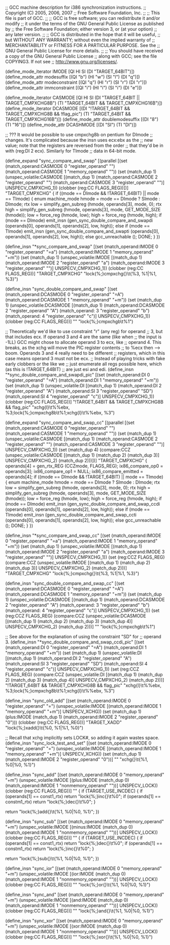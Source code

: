 ;; GCC machine description for i386 synchronization instructions.
;; Copyright (C) 2005, 2006, 2007
;; Free Software Foundation, Inc.
;;
;; This file is part of GCC.
;;
;; GCC is free software; you can redistribute it and/or modify
;; it under the terms of the GNU General Public License as published by
;; the Free Software Foundation; either version 3, or (at your option)
;; any later version.
;;
;; GCC is distributed in the hope that it will be useful,
;; but WITHOUT ANY WARRANTY; without even the implied warranty of
;; MERCHANTABILITY or FITNESS FOR A PARTICULAR PURPOSE.  See the
;; GNU General Public License for more details.
;;
;; You should have received a copy of the GNU General Public License
;; along with GCC; see the file COPYING3.  If not see
;; <http://www.gnu.org/licenses/>.

(define_mode_iterator IMODE [QI HI SI (DI "TARGET_64BIT")])
(define_mode_attr modesuffix [(QI "b") (HI "w") (SI "l") (DI "q")])
(define_mode_attr modeconstraint [(QI "q") (HI "r") (SI "r") (DI "r")])
(define_mode_attr immconstraint [(QI "i") (HI "i") (SI "i") (DI "e")])

(define_mode_iterator CASMODE [QI HI SI (DI "TARGET_64BIT || TARGET_CMPXCHG8B")
			   (TI "TARGET_64BIT && TARGET_CMPXCHG16B")])
(define_mode_iterator DCASMODE
  [(DI "!TARGET_64BIT && TARGET_CMPXCHG8B && !flag_pic")
   (TI "TARGET_64BIT && TARGET_CMPXCHG16B")])
(define_mode_attr doublemodesuffix [(DI "8") (TI "16")])
(define_mode_attr DCASHMODE [(DI "SI") (TI "DI")])

;; ??? It would be possible to use cmpxchg8b on pentium for DImode
;; changes.  It's complicated because the insn uses ecx:ebx as the
;; new value; note that the registers are reversed from the order
;; that they'd be in with (reg:DI 2 ecx).  Similarly for TImode
;; data in 64-bit mode.

(define_expand "sync_compare_and_swap<mode>"
  [(parallel
    [(set (match_operand:CASMODE 0 "register_operand" "")
	  (match_operand:CASMODE 1 "memory_operand" ""))
     (set (match_dup 1)
	  (unspec_volatile:CASMODE
	    [(match_dup 1)
	     (match_operand:CASMODE 2 "register_operand" "")
	     (match_operand:CASMODE 3 "register_operand" "")]
	    UNSPECV_CMPXCHG_1))
     (clobber (reg:CC FLAGS_REG))])]
  "TARGET_CMPXCHG"
{
  if ((<MODE>mode == DImode && !TARGET_64BIT) || <MODE>mode == TImode)
    {
      enum machine_mode hmode = <MODE>mode == DImode ? SImode : DImode;
      rtx low = simplify_gen_subreg (hmode, operands[3], <MODE>mode, 0);
      rtx high = simplify_gen_subreg (hmode, operands[3], <MODE>mode,
				      GET_MODE_SIZE (hmode));
      low = force_reg (hmode, low);
      high = force_reg (hmode, high);
      if (<MODE>mode == DImode)
	emit_insn (gen_sync_double_compare_and_swapdi
		   (operands[0], operands[1], operands[2], low, high));
      else if (<MODE>mode == TImode)
	emit_insn (gen_sync_double_compare_and_swapti
		   (operands[0], operands[1], operands[2], low, high));
      else
	gcc_unreachable ();
      DONE;
    }
})

(define_insn "*sync_compare_and_swap<mode>"
  [(set (match_operand:IMODE 0 "register_operand" "=a")
	(match_operand:IMODE 1 "memory_operand" "+m"))
   (set (match_dup 1)
	(unspec_volatile:IMODE
	  [(match_dup 1)
	   (match_operand:IMODE 2 "register_operand" "a")
	   (match_operand:IMODE 3 "register_operand" "<modeconstraint>")]
	  UNSPECV_CMPXCHG_1))
   (clobber (reg:CC FLAGS_REG))]
  "TARGET_CMPXCHG"
  "lock{%;}cmpxchg{<modesuffix>}\t{%3, %1|%1, %3}")

(define_insn "sync_double_compare_and_swap<mode>"
  [(set (match_operand:DCASMODE 0 "register_operand" "=A")
	(match_operand:DCASMODE 1 "memory_operand" "+m"))
   (set (match_dup 1)
	(unspec_volatile:DCASMODE
	  [(match_dup 1)
	   (match_operand:DCASMODE 2 "register_operand" "A")
	   (match_operand:<DCASHMODE> 3 "register_operand" "b")
	   (match_operand:<DCASHMODE> 4 "register_operand" "c")]
	  UNSPECV_CMPXCHG_1))
   (clobber (reg:CC FLAGS_REG))]
  ""
  "lock{%;}cmpxchg<doublemodesuffix>b\t%1")

;; Theoretically we'd like to use constraint "r" (any reg) for operand
;; 3, but that includes ecx.  If operand 3 and 4 are the same (like when
;; the input is -1LL) GCC might chose to allocate operand 3 to ecx, like
;; operand 4.  This breaks, as the xchg will move the PIC register contents
;; to %ecx then --> boom.  Operands 3 and 4 really need to be different
;; registers, which in this case means operand 3 must not be ecx.
;; Instead of playing tricks with fake early clobbers or the like we
;; just enumerate all regs possible here, which (as this is !TARGET_64BIT)
;; are just esi and edi.
(define_insn "*sync_double_compare_and_swapdi_pic"
  [(set (match_operand:DI 0 "register_operand" "=A")
	(match_operand:DI 1 "memory_operand" "+m"))
   (set (match_dup 1)
	(unspec_volatile:DI
	  [(match_dup 1)
	   (match_operand:DI 2 "register_operand" "A")
	   (match_operand:SI 3 "register_operand" "SD")
	   (match_operand:SI 4 "register_operand" "c")]
	  UNSPECV_CMPXCHG_1))
   (clobber (reg:CC FLAGS_REG))]
  "!TARGET_64BIT && TARGET_CMPXCHG8B && flag_pic"
  "xchg{l}\t%%ebx, %3\;lock{%;}cmpxchg8b\t%1\;xchg{l}\t%%ebx, %3")

(define_expand "sync_compare_and_swap_cc<mode>"
  [(parallel
    [(set (match_operand:CASMODE 0 "register_operand" "")
	  (match_operand:CASMODE 1 "memory_operand" ""))
     (set (match_dup 1)
	  (unspec_volatile:CASMODE
	    [(match_dup 1)
	     (match_operand:CASMODE 2 "register_operand" "")
	     (match_operand:CASMODE 3 "register_operand" "")]
	    UNSPECV_CMPXCHG_1))
     (set (match_dup 4)
	  (compare:CCZ
	    (unspec_volatile:CASMODE
	      [(match_dup 1) (match_dup 2) (match_dup 3)] UNSPECV_CMPXCHG_2)
	    (match_dup 2)))])]
  "TARGET_CMPXCHG"
{
  operands[4] = gen_rtx_REG (CCZmode, FLAGS_REG);
  ix86_compare_op0 = operands[3];
  ix86_compare_op1 = NULL;
  ix86_compare_emitted = operands[4];
  if ((<MODE>mode == DImode && !TARGET_64BIT) || <MODE>mode == TImode)
    {
      enum machine_mode hmode = <MODE>mode == DImode ? SImode : DImode;
      rtx low = simplify_gen_subreg (hmode, operands[3], <MODE>mode, 0);
      rtx high = simplify_gen_subreg (hmode, operands[3], <MODE>mode,
				      GET_MODE_SIZE (hmode));
      low = force_reg (hmode, low);
      high = force_reg (hmode, high);
      if (<MODE>mode == DImode)
	emit_insn (gen_sync_double_compare_and_swap_ccdi
		   (operands[0], operands[1], operands[2], low, high));
      else if (<MODE>mode == TImode)
	emit_insn (gen_sync_double_compare_and_swap_ccti
		   (operands[0], operands[1], operands[2], low, high));
      else
	gcc_unreachable ();
      DONE;
    }
})

(define_insn "*sync_compare_and_swap_cc<mode>"
  [(set (match_operand:IMODE 0 "register_operand" "=a")
	(match_operand:IMODE 1 "memory_operand" "+m"))
   (set (match_dup 1)
	(unspec_volatile:IMODE
	  [(match_dup 1)
	   (match_operand:IMODE 2 "register_operand" "a")
	   (match_operand:IMODE 3 "register_operand" "<modeconstraint>")]
	  UNSPECV_CMPXCHG_1))
   (set (reg:CCZ FLAGS_REG)
	(compare:CCZ
	  (unspec_volatile:IMODE
	    [(match_dup 1) (match_dup 2) (match_dup 3)] UNSPECV_CMPXCHG_2)
	  (match_dup 2)))]
  "TARGET_CMPXCHG"
  "lock{%;}cmpxchg{<modesuffix>}\t{%3, %1|%1, %3}")

(define_insn "sync_double_compare_and_swap_cc<mode>"
  [(set (match_operand:DCASMODE 0 "register_operand" "=A")
	(match_operand:DCASMODE 1 "memory_operand" "+m"))
   (set (match_dup 1)
	(unspec_volatile:DCASMODE
	  [(match_dup 1)
	   (match_operand:DCASMODE 2 "register_operand" "A")
	   (match_operand:<DCASHMODE> 3 "register_operand" "b")
	   (match_operand:<DCASHMODE> 4 "register_operand" "c")]
	  UNSPECV_CMPXCHG_1))
   (set (reg:CCZ FLAGS_REG)
	(compare:CCZ
	  (unspec_volatile:DCASMODE
	    [(match_dup 1) (match_dup 2) (match_dup 3) (match_dup 4)]
	    UNSPECV_CMPXCHG_2)
	  (match_dup 2)))]
  ""
  "lock{%;}cmpxchg<doublemodesuffix>b\t%1")

;; See above for the explanation of using the constraint "SD" for
;; operand 3.
(define_insn "*sync_double_compare_and_swap_ccdi_pic"
  [(set (match_operand:DI 0 "register_operand" "=A")
	(match_operand:DI 1 "memory_operand" "+m"))
   (set (match_dup 1)
	(unspec_volatile:DI
	  [(match_dup 1)
	   (match_operand:DI 2 "register_operand" "A")
	   (match_operand:SI 3 "register_operand" "SD")
	   (match_operand:SI 4 "register_operand" "c")]
	  UNSPECV_CMPXCHG_1))
   (set (reg:CCZ FLAGS_REG)
	(compare:CCZ
	  (unspec_volatile:DI
	    [(match_dup 1) (match_dup 2) (match_dup 3) (match_dup 4)]
	    UNSPECV_CMPXCHG_2)
	  (match_dup 2)))]
  "!TARGET_64BIT && TARGET_CMPXCHG8B && flag_pic"
  "xchg{l}\t%%ebx, %3\;lock{%;}cmpxchg8b\t%1\;xchg{l}\t%%ebx, %3")

(define_insn "sync_old_add<mode>"
  [(set (match_operand:IMODE 0 "register_operand" "=<modeconstraint>")
	(unspec_volatile:IMODE
	  [(match_operand:IMODE 1 "memory_operand" "+m")] UNSPECV_XCHG))
   (set (match_dup 1)
	(plus:IMODE (match_dup 1)
		    (match_operand:IMODE 2 "register_operand" "0")))
   (clobber (reg:CC FLAGS_REG))]
  "TARGET_XADD"
  "lock{%;}xadd{<modesuffix>}\t{%0, %1|%1, %0}")

;; Recall that xchg implicitly sets LOCK#, so adding it again wastes space.
(define_insn "sync_lock_test_and_set<mode>"
  [(set (match_operand:IMODE 0 "register_operand" "=<modeconstraint>")
	(unspec_volatile:IMODE
	  [(match_operand:IMODE 1 "memory_operand" "+m")] UNSPECV_XCHG))
   (set (match_dup 1)
	(match_operand:IMODE 2 "register_operand" "0"))]
  ""
  "xchg{<modesuffix>}\t{%1, %0|%0, %1}")

(define_insn "sync_add<mode>"
  [(set (match_operand:IMODE 0 "memory_operand" "+m")
	(unspec_volatile:IMODE
	  [(plus:IMODE (match_dup 0)
	     (match_operand:IMODE 1 "nonmemory_operand" "<modeconstraint><immconstraint>"))]
	  UNSPECV_LOCK))
   (clobber (reg:CC FLAGS_REG))]
  ""
{
  if (TARGET_USE_INCDEC)
    {
      if (operands[1] == const1_rtx)
	return "lock{%;}inc{<modesuffix>}\t%0";
      if (operands[1] == constm1_rtx)
	return "lock{%;}dec{<modesuffix>}\t%0";
    }

  return "lock{%;}add{<modesuffix>}\t{%1, %0|%0, %1}";
})

(define_insn "sync_sub<mode>"
  [(set (match_operand:IMODE 0 "memory_operand" "+m")
	(unspec_volatile:IMODE
	  [(minus:IMODE (match_dup 0)
	     (match_operand:IMODE 1 "nonmemory_operand" "<modeconstraint><immconstraint>"))]
	  UNSPECV_LOCK))
   (clobber (reg:CC FLAGS_REG))]
  ""
{
  if (TARGET_USE_INCDEC)
    {
      if (operands[1] == const1_rtx)
	return "lock{%;}dec{<modesuffix>}\t%0";
      if (operands[1] == constm1_rtx)
	return "lock{%;}inc{<modesuffix>}\t%0";
    }

  return "lock{%;}sub{<modesuffix>}\t{%1, %0|%0, %1}";
})

(define_insn "sync_ior<mode>"
  [(set (match_operand:IMODE 0 "memory_operand" "+m")
	(unspec_volatile:IMODE
	  [(ior:IMODE (match_dup 0)
	     (match_operand:IMODE 1 "nonmemory_operand" "<modeconstraint><immconstraint>"))]
	  UNSPECV_LOCK))
   (clobber (reg:CC FLAGS_REG))]
  ""
  "lock{%;}or{<modesuffix>}\t{%1, %0|%0, %1}")

(define_insn "sync_and<mode>"
  [(set (match_operand:IMODE 0 "memory_operand" "+m")
	(unspec_volatile:IMODE
	  [(and:IMODE (match_dup 0)
	     (match_operand:IMODE 1 "nonmemory_operand" "<modeconstraint><immconstraint>"))]
	  UNSPECV_LOCK))
   (clobber (reg:CC FLAGS_REG))]
  ""
  "lock{%;}and{<modesuffix>}\t{%1, %0|%0, %1}")

(define_insn "sync_xor<mode>"
  [(set (match_operand:IMODE 0 "memory_operand" "+m")
	(unspec_volatile:IMODE
	  [(xor:IMODE (match_dup 0)
	     (match_operand:IMODE 1 "nonmemory_operand" "<modeconstraint><immconstraint>"))]
	  UNSPECV_LOCK))
   (clobber (reg:CC FLAGS_REG))]
  ""
  "lock{%;}xor{<modesuffix>}\t{%1, %0|%0, %1}")
